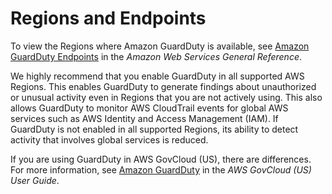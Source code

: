# Regions and Endpoints<a name="guardduty_regions"></a>

To view the Regions where Amazon GuardDuty is available, see [Amazon GuardDuty Endpoints](https://docs.aws.amazon.com/general/latest/gr/guardduty.html) in the *Amazon Web Services General Reference*\.

We highly recommend that you enable GuardDuty in all supported AWS Regions\. This enables GuardDuty to generate findings about unauthorized or unusual activity even in Regions that you are not actively using\. This also allows GuardDuty to monitor AWS CloudTrail events for global AWS services such as AWS Identity and Access Management \(IAM\)\. If GuardDuty is not enabled in all supported Regions, its ability to detect activity that involves global services is reduced\.

If you are using GuardDuty in AWS GovCloud \(US\), there are differences\. For more information, see [Amazon GuardDuty](https://docs.aws.amazon.com/govcloud-us/latest/UserGuide/govcloud-guardduty.html) in the *AWS GovCloud \(US\) User Guide*\.